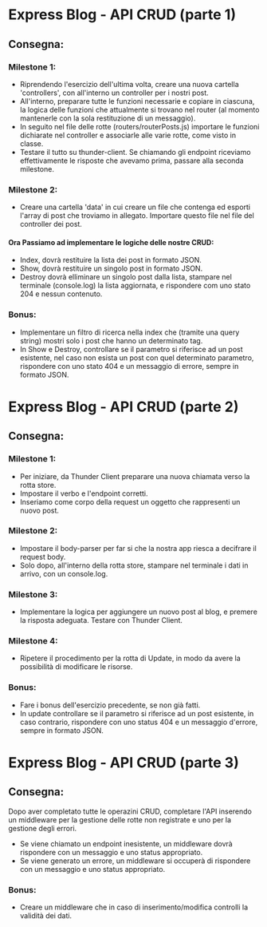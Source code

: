 # Express Blog - API CRUD (parte 1)
## Consegna:
### Milestone 1:
- Riprendendo l'esercizio dell'ultima volta, creare una nuova cartella 'controllers', con all'interno un controller per i nostri post.
- All'interno, preparare tutte le funzioni necessarie e copiare in ciascuna, la logica delle funzioni che attualmente si trovano nel router (al momento mantenerle con la sola restituzione di un messaggio).
- In seguito nel file delle rotte (routers/routerPosts.js) importare le funzioni dichiarate nel controller e associarle alle varie rotte, come visto in classe.
- Testare il tutto su thunder-client. Se chiamando gli endpoint riceviamo effettivamente le risposte che avevamo prima, passare alla seconda milestone.

### Milestone 2:
- Creare una cartella 'data' in cui creare un file che contenga ed esporti l'array di post che troviamo in allegato. Importare questo file nel file del controller dei post.
#### Ora Passiamo ad implementare le logiche delle nostre CRUD:
- Index, dovrà restituire la lista dei post in formato JSON.
- Show, dovrà restituire un singolo post in formato JSON.
- Destroy dovrà elliminare un singolo post dalla lista, stampare nel terminale (console.log) la lista aggiornata, e rispondere com uno stato 204 e nessun contenuto.

### Bonus:
- Implementare un filtro di ricerca nella index che (tramite una query string) mostri solo i post che hanno un determinato tag.
- In Show e Destroy, controllare se il parametro si riferisce ad un post esistente, nel caso non esista un post con quel determinato parametro, rispondere con uno stato 404 e un messaggio di errore, sempre in formato JSON.



# Express Blog - API CRUD (parte 2)
## Consegna:
### Milestone 1:
- Per iniziare, da Thunder Client preparare una nuova chiamata verso la rotta store.
- Impostare il verbo e l'endpoint corretti.
- Inseriamo come corpo della request un oggetto che rappresenti un nuovo post.

### Milestone 2:
- Impostare il body-parser per far si che la nostra app riesca a decifrare il request body.
- Solo dopo, all'interno della rotta store, stampare nel terminale i dati in arrivo, con un console.log.

### Milestone 3:
- Implementare la logica per aggiungere un nuovo post al blog, e premere la risposta adeguata. Testare con Thunder Client.

### Milestone 4:
- Ripetere il procedimento per la rotta di Update, in modo da avere la possibilità di modificare le risorse.

### Bonus:
- Fare i bonus dell'esercizio precedente, se non già fatti.
- In update controllare se il parametro si riferisce ad un post esistente, in caso contrario, rispondere con uno status 404 e un messaggio d'errore, sempre in formato JSON.



# Express Blog - API CRUD (parte 3)
## Consegna:
Dopo aver completato tutte le operazini CRUD, completare l'API inserendo un middleware per la gestione delle rotte non registrate e uno per la gestione degli errori. 
- Se viene chiamato un endpoint inesistente, un middleware dovrà rispondere con un messaggio e uno status appropriato.
- Se viene generato un errore, un middleware si occuperà di rispondere con un messaggio e uno status appropriato.

### Bonus:
- Creare un middleware che in caso di inserimento/modifica controlli la validità dei dati.